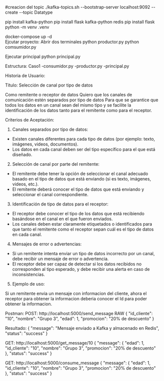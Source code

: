 #creacion del topic
./kafka-topics.sh --bootstrap-server localhost:9092 --create --topic Datatype

 pip install kafka-python
 pip install flask kafka-python redis
 pip install flask    
 python -m venv .venv

 docker-compose up -d    
 Ejcutar proyecto:
  Abrir dos terminales
  python productor.py
  python comsumidor.py

  Ejecutar principal
  python principal.py

Estructura: 
  Caso1
   -consumidor.py
   -productor.py
   -principal.py

Historia de Usuario:

Título: Selección de canal por tipo de datos

Como remitente o receptor de datos
Quiero que los canales de comunicación estén separados por tipo de datos
Para que se garantice que todos los datos en un canal sean del mismo tipo y se facilite la identificación de los datos tanto para el remitente como para el receptor.

Criterios de Aceptación:

1. Canales separados por tipo de datos:

- Existen canales diferentes para cada tipo de datos (por ejemplo: texto, imágenes, videos, documentos).
- Los datos en cada canal deben ser del tipo específico para el que está diseñado.

2. Selección de canal por parte del remitente:

- El remitente debe tener la opción de seleccionar el canal adecuado basado en el tipo de datos que está enviando (si es texto, imágenes, videos, etc.).
- El remitente deberá conocer el tipo de datos que está enviando y seleccionar el canal correspondiente.

3. Identificación de tipo de datos para el receptor:

- El receptor debe conocer el tipo de los datos que está recibiendo basándose en el canal en el que fueron enviados.
- Los canales deben estar claramente etiquetados o identificados para que tanto el remitente como el receptor sepan cuál es el tipo de datos en cada canal.
4. Mensajes de error o advertencias:

- Si un remitente intenta enviar un tipo de datos incorrecto por un canal, debe recibir un mensaje de error o advertencia.
- El receptor debe ser capaz de detectar si los datos recibidos no corresponden al tipo esperado, y debe recibir una alerta en caso de inconsistencias.

5. Ejemplo de uso:

Si un remitente envia un mensaje con informacion del cliente, ahora el receptor para obtener la informacion deberia conocer el Id para poder obtener la informacion.

Postman:
POST: http://localhost:5000/send_message
  RAW 
  {
  "id_cliente": "10",
  "nombre": "Grupo 3",
  "edad": 1,
  "promocion": "20% de descuento"
}

Resultado: 
{
    "message": "Mensaje enviado a Kafka y almacenado en Redis",
    "status": "success"
}

GET: http://localhost:5000/get_message/10
{
    "message": {
        "edad": 1,
        "id_cliente": "10",
        "nombre": "Grupo 3",
        "promocion": "20% de descuento"
    },
    "status": "success"
}

GET: http://localhost:5000/consume_message
{
    "message": {
        "edad": 1,
        "id_cliente": "10",
        "nombre": "Grupo 3",
        "promocion": "20% de descuento"
    },
    "status": "success"
}


